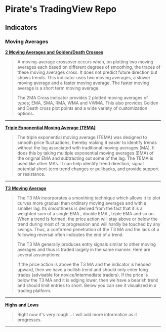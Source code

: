 # Pirate's TradingView Repo

## Indicators

### Moving Averages

**[2 Moving Averages and Golden/Death Crosses](https://github.com/PirateCrypto/TradingView/blob/main/Indicators/%5BPirate%5D%202MA%20Cross.pine)**
>A moving-average crossover occurs when, on plotting two moving averages each based on different degrees of smoothing, the traces of these moving averages cross. It does not predict future direction but shows trends. This indicator uses two moving averages, a slower moving average and a faster moving average. The faster moving average is a short term moving average.
>
>The 2MA Cross indicator provides 2 plotted moving averages of types; EMA, SMA, RMA, WMA and VWMA. This also provides Golden and Death cross plot points and a wide variety of customization options.

---

**[Triple Exponential Moving Average (TEMA)](https://github.com/PirateCrypto/TradingView/blob/main/Indicators/%5BPirate%5D%20Triple%20EMA.pine)**
>The triple exponential moving average (TEMA) was designed to smooth price fluctuations, thereby making it easier to identify trends without the lag associated with traditional moving averages (MA). It does this by taking multiple exponential moving averages (EMA) of the original EMA and subtracting out some of the lag. The TEMA is used like other MAs. It can help identify trend direction, signal potential short-term trend changes or pullbacks, and provide support or resistance.

---

**[T3 Moving Average](https://github.com/PirateCrypto/TradingView/blob/main/Indicators/%5BPirate%5D%20T3%20MA.pine)**
>The T3 MA incorporates a smoothing technique which allows it to plot curves more gradual than ordinary moving averages and with a smaller lag. Its smoothness is derived from the fact that it is a weighted sum of a single EMA , double EMA , triple EMA and so on. When a trend is formed, the price action will stay above or below the trend during most of its progression and will hardly be touched by any swings. Thus, a confirmed penetration of the T3 MA and the lack of a following reversal often indicates the end of a trend.
>
>The T3 MA generally produces entry signals similar to other moving averages and thus is traded largely in the same manner. Here are several assumptions:
>
>If the price action is above the T3 MA and the indicator is headed upward, then we have a bullish trend and should only enter long trades (advisable for novice/intermediate traders). If the price is below the T3 MA and it is edging lower, then we have a bearish trend and should limit entries to short. Below you can see it visualized in a trading platform.

---

**[Highs and Lows](https://github.com/PirateCrypto/TradingView/blob/main/Indicators/%5BPirate%5D%20Highs%20and%20Lows.pine)**
> Right now it's very rough... I will add more information as it progresses.

---
